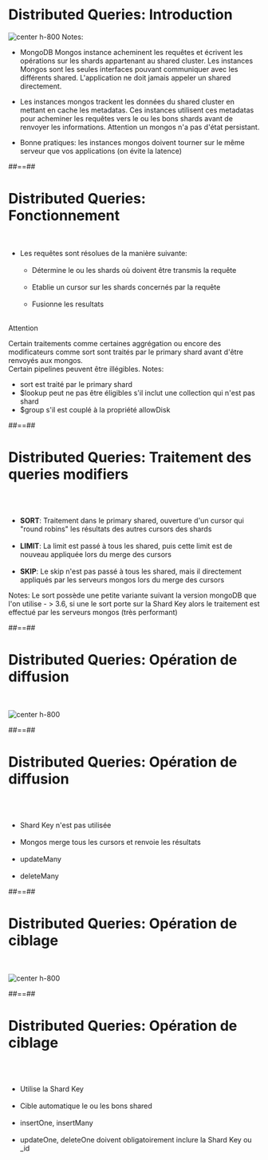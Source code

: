 <!-- .slide: class="sfeir-basic-slide" -->
# Distributed Queries: Introduction 
![center h-800](assets/images/school/shareding/shards-queries.svg)
Notes:
- MongoDB Mongos instance acheminent les requêtes et écrivent les opérations sur les shards appartenant au shared cluster.
Les instances Mongos sont les seules interfaces pouvant communiquer avec les différents shared. L'application ne doit jamais appeler 
un shared directement.

- Les instances mongos trackent les données du shared cluster en mettant en cache les metadatas. Ces instances utilisent ces metadatas
pour acheminer les requêtes vers le ou les bons shards avant de renvoyer les informations.
Attention un mongos n'a pas d'état persistant.

- Bonne pratiques: les instances mongos doivent tourner sur le même serveur que vos applications (on évite la latence)

##==##

<!-- .slide -->
# Distributed Queries: Fonctionnement
<br>

- Les requêtes sont résolues de la manière suivante:<br><br>
    - Détermine le ou les shards où doivent être transmis la requête<br><br>
    - Etablie un cursor sur les shards concernés par la requête<br><br>
    - Fusionne les resultats<br><br>

Attention
<!-- .element: class="bold important" -->
Certain traitements comme certaines aggrégation ou encore des modificateurs comme sort sont traités par le primary shard avant d'être renvoyés aux mongos.<br>
Certain pipelines peuvent être illégibles.
Notes:
- sort est traité par le primary shard
- $lookup peut ne pas être éligibles s'il inclut une collection qui n'est pas shard
- $group s'il est couplé à la propriété allowDisk

##==##

<!-- .slide: class="sfeir-basic-slide" -->
# Distributed Queries: Traitement des queries modifiers
<br><br>

- <b>SORT</b>: Traitement dans le primary shared, ouverture d'un cursor qui "round robins" les résultats des autres cursors des shards<br><br>
- <b>LIMIT</b>: La limit est passé à tous les shared, puis cette limit est de nouveau appliquée lors du merge des cursors<br><br>
- <b>SKIP</b>: Le skip n'est pas passé à tous les shared, mais il directement appliqués par les serveurs mongos lors du merge des cursors
</ul>
Notes:
Le sort possède une petite variante suivant la version mongoDB que l'on utilise
- > 3.6, si une le sort porte sur la Shard Key alors le traitement est effectué par les serveurs mongos (très performant)
 
##==##

<!-- .slide -->
# Distributed Queries: Opération de diffusion
<br>

![center h-800](assets/images/school/shareding/shards-queries.svg)


##==##

<!-- .slide: class="sfeir-basic-slide" -->
# Distributed Queries: Opération de diffusion
<br><br>

- Shard Key n'est pas utilisée <br><br>
- Mongos merge tous les cursors et renvoie les résultats<br><br>
- updateMany<br><br>
- deleteMany

##==##

<!-- .slide -->
# Distributed Queries: Opération de ciblage
<br>

![center h-800](assets/images/school/shareding/shared-queries-targeting.svg)

##==##

<!-- .slide -->
# Distributed Queries: Opération de ciblage
<br><br>

- Utilise la Shard Key <br><br>
- Cible automatique le ou les bons shared <br><br>
- insertOne, insertMany <br><br>
- updateOne, deleteOne doivent obligatoirement inclure la Shard Key ou _id <br><br> 
 